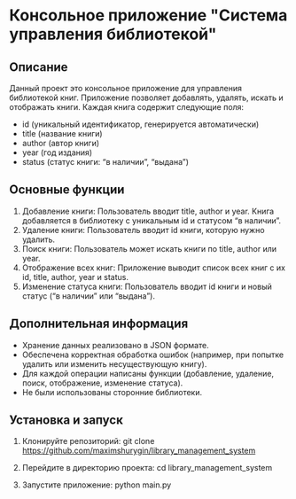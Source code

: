 # Консольное приложение "Система управления библиотекой"

## Описание

Данный проект это консольное приложение для управления библиотекой книг.
Приложение позволяет добавлять, удалять, искать и отображать книги.
Каждая книга содержит следующие поля:

- id (уникальный идентификатор, генерируется автоматически)
- title (название книги)
- author (автор книги)
- year (год издания)
- status (статус книги: “в наличии”, “выдана”)

## Основные функции

1. Добавление книги:
   Пользователь вводит title, author и year.
   Книга добавляется в библиотеку с уникальным id и статусом “в наличии”.
2. Удаление книги:
   Пользователь вводит id книги, которую нужно удалить.
3. Поиск книги:
   Пользователь может искать книги по title, author или year.
4. Отображение всех книг:
   Приложение выводит список всех книг с их id, title, author, year и status.
5. Изменение статуса книги:
   Пользователь вводит id книги и новый статус (“в наличии” или “выдана”).

## Дополнительная информация

- Хранение данных реализовано в JSON формате.
- Обеспечена корректная обработка ошибок (например, при попытке удалить или изменить несуществующую книгу).
- Для каждой операции написаны функции (добавление, удаление, поиск, отображение, изменение статуса).
- Не были использованы сторонние библиотеки.

## Установка и запуск

1. Клонируйте репозиторий:
   git clone https://github.com/maximshurygin/library_management_system

2. Перейдите в директорию проекта:
   cd library_management_system

3. Запустите приложение:
   python main.py


